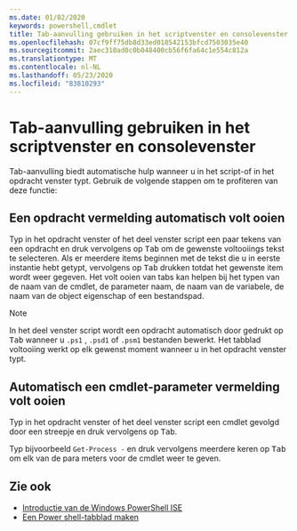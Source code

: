 ```yaml
---
ms.date: 01/02/2020
keywords: powershell,cmdlet
title: Tab-aanvulling gebruiken in het scriptvenster en consolevenster
ms.openlocfilehash: 07cf9ff75db8d33ed018542153bfcd7503035e40
ms.sourcegitcommit: 2aec310ad0c0b048400cb56f6fa64c1e554c812a
ms.translationtype: MT
ms.contentlocale: nl-NL
ms.lasthandoff: 05/23/2020
ms.locfileid: "83810293"
---
```

# <a name="how-to-use-tab-completion-in-the-script-pane-and-console-pane"></a>Tab-aanvulling gebruiken in het scriptvenster en consolevenster

Tab-aanvulling biedt automatische hulp wanneer u in het script-of in het opdracht venster typt. Gebruik de volgende stappen om te profiteren van deze functie:

## <a name="to-automatically-complete-a-command-entry"></a>Een opdracht vermelding automatisch volt ooien

Typ in het opdracht venster of het deel venster script een paar tekens van een opdracht en druk vervolgens op <kbd>Tab</kbd> om de gewenste voltooiings tekst te selecteren. Als er meerdere items beginnen met de tekst die u in eerste instantie hebt getypt, vervolgens op <kbd>Tab</kbd> drukken totdat het gewenste item wordt weer gegeven. Het volt ooien van tabs kan helpen bij het typen van de naam van de cmdlet, de parameter naam, de naam van de variabele, de naam van de object eigenschap of een bestandspad.

> [!NOTE]
> In het deel venster script wordt een opdracht automatisch door gedrukt op <kbd>Tab</kbd> wanneer u `.ps1` , `.psd1` of `.psm1` bestanden bewerkt. Het tabblad voltooiing werkt op elk gewenst moment wanneer u in het opdracht venster typt.

## <a name="to-automatically-complete-a-cmdlet-parameter-entry"></a>Automatisch een cmdlet-parameter vermelding volt ooien

Typ in het opdracht venster of het deel venster script een cmdlet gevolgd door een streepje en druk vervolgens op <kbd>Tab</kbd>.

Typ bijvoorbeeld `Get-Process -` en druk vervolgens meerdere keren op <kbd>Tab</kbd> om elk van de para meters voor de cmdlet weer te geven.

## <a name="see-also"></a>Zie ook

- [Introductie van de Windows PowerShell ISE](Introducing-the-Windows-PowerShell-ISE.md)
- [Een Power shell-tabblad maken](How-to-Create-a-PowerShell-Tab-in-Windows-PowerShell-ISE.md)
